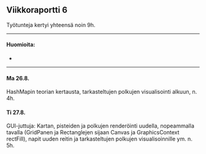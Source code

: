 ## Viikkoraportti 6

Työtunteja kertyi yhteensä noin 9h.

---

#### Huomioita:

* 
---

#### Ma 26.8.

HashMapin teorian kertausta, tarkasteltujen polkujen visualisointi alkuun, n. 4h.

#### Ti 27.8.

GUI-juttuja: Kartan, pisteiden ja polkujen renderöinti uudella, nopeammalla tavalla (GridPanen ja Rectanglejen sijaan Canvas ja GraphicsContext rectFill), napit uuden reitin ja tarkasteltujen polkujen visualisoinnille ym. n. 5h.